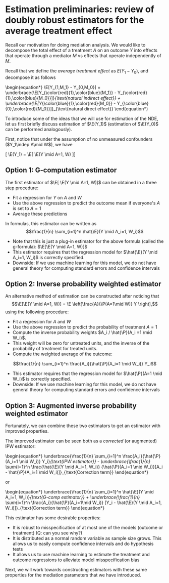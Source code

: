# Estimation preliminaries: review of doubly robust estimators for the average treatment effect

Recall our motivation for doing mediation analysis. We would like to decompose
the total effect of a treatment $A$ on an outcome $Y$ into effects that operate
through a mediator $M$ vs effects that operate independently of $M$.

Recall that we define the _average treatment effect_ as $E(Y_1-Y_0)$, and
decompose it as follows

\begin{equation*}
\E[Y_{1,M_1} - Y_{0,M_0}] = \underbrace{\E[Y_{\color{red}{1},\color{blue}{M_1}} -
    Y_{\color{red}{1},\color{blue}{M_0}}]}_{\text{natural indirect effect}} +
    \underbrace{\E[Y_{\color{blue}{1},\color{red}{M_0}} -
    Y_{\color{blue}{0},\color{red}{M_0}}]}_{\text{natural direct effect}}
\end{equation*}

To introduce some of the ideas that we will use for estimation of the NDE, let
us first briefly discuss estimation of $\E(Y_1)$ (estimation of $\E(Y_0)$ can be
performed analogously).

First, notice that under the assumption of no unmeasured confounders ($Y_1\indep
A\mid W$), we have 

\[ \E(Y_1) = \E[ \E(Y \mid A=1, W) ]\]


## Option 1: G-computation estimator

The first estimator of $\E[ \E(Y \mid A=1, W)]$ can be obtained in a
three step procedure:

- Fit a regression for $Y$ on $A$ and $W$
- Use the above regression to predict the outcome mean if everyone's
  $A$ is set to $A=1$
- Average these predictions

In formulas, this estimator can be written as
$$\frac{1}{n} \sum_{i=1}^n \hat{\E}(Y \mid A_i=1, W_i)$$

- Note that this is just a plug-in estimator for the above formula (called the
  g-formula): $\E[\E(Y \mid A=1, W)]$
- This estimator requires that the regression model for $\hat{\E}(Y \mid A_i=1,
  W_i)$ is correctly specified.
- Downside: If we use machine learning for this model, we do not have general
  theory for computing standard errors and confidence intervals

## Option 2: Inverse probability weighted estimator

An alternative method of estimation can be constructed after noticing that
$$\E[\E(Y \mid A=1, W)] = \E \left[\frac{A}{\P(A=1\mid W)} Y \right],$$
using the following procedure:

- Fit a regression for $A$ and $W$
- Use the above regression to predict the probability of treatment $A=1$
- Compute the inverse probability weights $A_i / \hat{\P}(A_i =1 \mid W_i)$.
- This weight will be zero for untreated units, and the inverse of the
  probability of treatment for treated units.
- Compute the weighted average of the outcome:

$$\frac{1}{n} \sum_{i=1}^n \frac{A_i}{\hat{\P}(A_i=1 \mid W_i)} Y_i$$

- This estimator requires that the regression model for $\hat{\P}(A=1 \mid W_i)$
  is correctly specified.
- Downside: If we use machine learning for this model, we do not have general
  theory for computing standard errors and confidence intervals

## Option 3: Augmented inverse probability weighted estimator

Fortunately, we can combine these two estimators to get an estimator with
improved properties.

The improved estimator can be seen both as a _corrected_ (or augmented) IPW
estimator:

\begin{equation*}
\underbrace{\frac{1}{n} \sum_{i=1}^n \frac{A_i}{\hat{\P}(A_i=1 \mid W_i)}
Y_i}_{\text{IPW estimator}} -
\underbrace{\frac{1}{n} \sum_{i=1}^n \frac{\hat{\E}(Y \mid A_i=1, W_i)}
  {\hat{\P}(A_i=1 \mid W_i)}[A_i - \hat{\P}(A_i=1 \mid
  W_i)]}_{\text{Correction term}}
\end{equation*}

or

\begin{equation*}
\underbrace{\frac{1}{n} \sum_{i=1}^n \hat{\E}(Y \mid A_i=1,
  W_i)}_{\text{G-comp estimator}} +
\underbrace{\frac{1}{n} \sum_{i=1}^n \frac{A_i}{\hat{\P}(A_i=1\mid W_i)}
  [Y_i - \hat{\E}(Y \mid A_i=1, W_i)]}_{\text{Correction term}}
\end{equation*}

This estimator has some desirable properties:

- It is robust to misspecification of at most one of the models (outcome or
  treatment) (Q: can you see why?)
- It is distributed as a normal random variable as sample size grows. This
  allows us to easily compute confidence intervals and do hypothesis tests
- It allows us to use machine learning to estimate the treatment and outcome
  regressions to alleviate model misspecification bias

Next, we will work towards constructing estimators with these same properties
for the mediation parameters that we have introduced.
